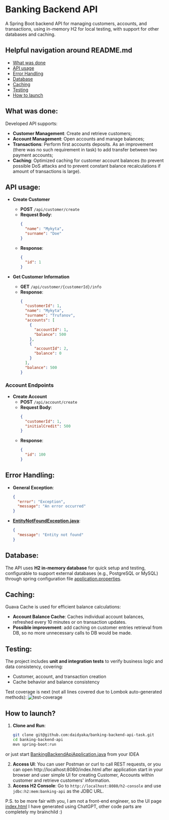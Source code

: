 # Banking Backend API

A Spring Boot backend API for managing customers, accounts, and transactions, using in-memory H2 for local testing, with
support for other databases and caching.

## Helpful navigation around README.md

- [What was done](#what-was-done)
- [API usage](#api-usage)
- [Error Handling](#error-handling)
- [Database](#database)
- [Caching](#caching)
- [Testing](#testing)
- [How to launch](#how-to-launch)

## What was done:

Developed API supports:

- **Customer Management**: Create and retrieve customers;
- **Account Management**: Open accounts and manage balances;
- **Transactions**: Perform first accounts deposits. As an improvement (there was no such requirement in task) to add
  transfer between two payment accounts;
- **Caching**: Optimized caching for customer account balances (to prevent possible DoS attacks and to prevent constant
  balance recalculations if amount of transactions is large).

## API usage:

- **Create Customer**
    - **POST** `/api/customer/create`
    - **Request Body**:
      ```json
      {
        "name": "Mykyta",
        "surname": "Doe"
      }
      ```
    - **Response**:
      ```json
      {
        "id": 1
      }
      ```

- **Get Customer Information**
    - **GET** `/api/customer/{customerId}/info`
    - **Response**:
      ```json
      {
        "customerId": 1,
        "name": "Mykyta",
        "surname": "Trufanov",
        "accounts": [
          {
            "accountId": 1,
            "balance": 500
          },
          {
            "accountId": 2,
            "balance": 0
          }
        ],
        "balance": 500
      }
      ```

### Account Endpoints

- **Create Account**
    - **POST** `/api/account/create`
    - **Request Body**:
      ```json
      {
        "customerId": 1,
        "initialCredit": 500
      }
      ```
    - **Response**:
      ```json
      {
        "id": 100
      }
      ```

## Error Handling:

- **General Exception**:
  ```json
  {
    "error": "Exception",
    "message": "An error occurred"
  }
- **[EntityNotFoundException.java](src%2Fmain%2Fjava%2Fcom%2Ftrufanov%2Fexception%2FEntityNotFoundException.java)**:
  ```json
  {
    "message": "Entity not found"
  }

## Database:

The API uses **H2 in-memory database** for quick setup and testing, configurable to support external databases (e.g.,
PostgreSQL or MySQL) through spring configuration
file [application.properties](src%2Fmain%2Fresources%2Fapplication.properties).

## Caching:

Guava Cache is used for efficient balance calculations:

- **Account Balance Cache**: Caches individual account balances, refreshed every 10 minutes or on transaction updates.
- __Possible improvement__: add caching on customer entries retrieval from DB, so no more unnecessary calls to DB would
  be made.

## Testing:

The project includes **unit and integration tests** to verify business logic and data consistency, covering:

- Customer, account, and transaction creation
- Cache behavior and balance consistency

Test coverage is next (not all lines covered due to Lombok auto-generated methods):
![test-coverage](test-coverage.png)

## How to launch?

1. **Clone and Run**:
   ```bash
   git clone git@github.com:daidyaka/banking-backend-api-task.git
   cd banking-backend-api
   mvn spring-boot:run

or just
start [BankingBackendApiApplication.java](src%2Fmain%2Fjava%2Fcom%2Ftrufanov%2FBankingBackendApiApplication.java) from
your IDEA

2. **Access UI**: You can user Postman or curl to call REST requests, or you can open http://localhost:8080/index.html
   after application start in your browser and user simple UI for creating Customer, Accounts within customer and
   retrieve customers' information.
3. **Access H2 Console**: Go to `http://localhost:8080/h2-console` and use `jdbc:h2:mem:banking-api` as the JDBC URL.

P.S. to be more fair with you, I am not a front-end engineer, so the UI page [index.html](src%2Fmain%2Fresources%2Fstatic%2Findex.html) I have generated using ChatGPT, other code
parts are completely my brainchild :)